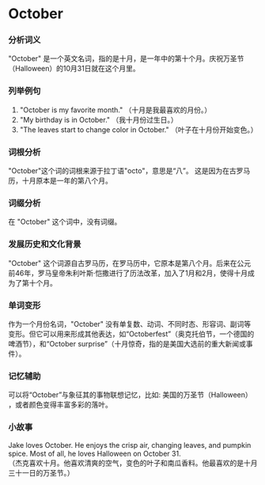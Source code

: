 # October

### 分析词义

  

"October" 是一个英文名词，指的是十月，是一年中的第十个月。庆祝万圣节（Halloween）的10月31日就在这个月里。

  

### 列举例句

  

1.  "October is my favorite month." （十月是我最喜欢的月份。）
2.  "My birthday is in October." （我十月份过生日。）
3.  "The leaves start to change color in October." （叶子在十月份开始变色。）

  

### 词根分析

  

"October"这个词的词根来源于拉丁语"octo"，意思是“八”。 这是因为在古罗马历，十月原本是一年的第八个月。

  

### 词缀分析

  

在 "October" 这个词中，没有词缀。

  

### 发展历史和文化背景

  

"October" 这个词源自古罗马历，在罗马历中，它原本是第八个月。后来在公元前46年，罗马皇帝朱利叶斯·恺撒进行了历法改革，加入了1月和2月，使得十月成为了第十个月。

  

### 单词变形

  

作为一个月份名词，"October" 没有单复数、动词、不同时态、形容词、副词等变形。但它可以用来形成其他表达，如“Octoberfest”（奥克托伯节，一个德国的啤酒节），和“October surprise”（十月惊奇，指的是美国大选前的重大新闻或事件）。

  

### 记忆辅助

  

可以将“October”与象征其的事物联想记忆，比如: 美国的万圣节（Halloween） ，或者颜色变得丰富多彩的落叶。

  

### 小故事

  

Jake loves October. He enjoys the crisp air, changing leaves, and pumpkin spice. Most of all, he loves Halloween on October 31.  
（杰克喜欢十月。他喜欢清爽的空气，变色的叶子和南瓜香料。他最喜欢的是十月三十一日的万圣节。）

